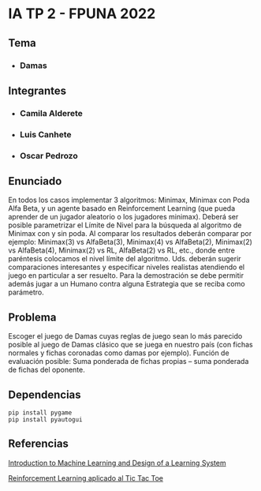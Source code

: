 # IA TP 2 - FPUNA 2022
## Tema
- ### Damas
## Integrantes
- ### Camila Alderete
- ### Luis Canhete
- ### Oscar Pedrozo
## Enunciado
En todos los casos implementar 3 algoritmos: Minimax, Minimax con Poda Alfa Beta, y un agente basado en Reinforcement Learning (que pueda aprender de un jugador aleatorio o los jugadores minimax). Deberá ser posible parametrizar el Límite de Nivel para la búsqueda al algoritmo de Minimax con y sin poda. Al comparar los resultados deberán comparar por ejemplo: Minimax(3) vs AlfaBeta(3), Minimax(4) vs AlfaBeta(2), Minimax(2) vs AlfaBeta(4), Minimax(2) vs RL, AlfaBeta(2) vs RL, etc., donde entre paréntesis colocamos el nivel límite del algoritmo. Uds. deberán sugerir comparaciones interesantes y especificar niveles realistas atendiendo el juego en particular a ser resuelto. Para la demostración se
debe permitir además jugar a un Humano contra alguna Estrategia que se reciba como parámetro.

## Problema
Escoger el juego de Damas cuyas reglas de juego sean lo más parecido posible al juego de
Damas clásico que se juega en nuestro país (con fichas normales y fichas coronadas como damas por
ejemplo). Función de evaluación posible: Suma ponderada de fichas propias – suma ponderada de fichas
del oponente.

## Dependencias
    pip install pygame
    pip install pyautogui

## Referencias
[Introduction to Machine Learning and Design of a Learning System](https://medium.datadriveninvestor.com/3-steps-introduction-to-machine-learning-and-design-of-a-learning-system-bd12b65aa50c)

[Reinforcement Learning aplicado al Tic Tac Toe](https://github.com/jpaciello/ia)
